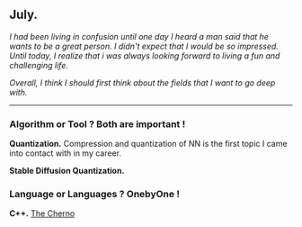 ## July.

*I had been living in confusion until one day I heard a man said that he wants to be a great person. I didn't expect that I would be so impressed. Until today, I realize that i was always looking forward to living a fun and challenging life.*

*Overall, I think I should first think about the fields that I want to go deep with.*

---

### Algorithm or Tool ? Both are important !

**Quantization.** Compression and quantization of NN is the first topic I came into contact with in my career.

**Stable Diffusion Quantization.**

### Language or Languages ? OnebyOne !

**C++.** [The Cherno](https://www.youtube.com/@TheCherno)
